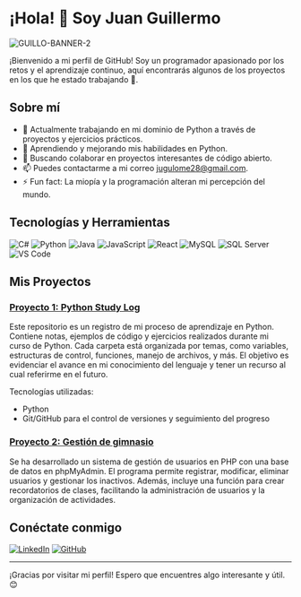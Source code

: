 # ¡Hola! 👋 Soy Juan Guillermo

![GUILLO-BANNER-2](https://github.com/user-attachments/assets/4c39d466-e191-4133-aedd-14aa14d0eb57)

¡Bienvenido a mi perfil de GitHub! Soy un programador apasionado por los retos y el aprendizaje continuo, aquí encontrarás algunos de los proyectos en los que he estado trabajando 🚀.

## Sobre mí

- 🔭 Actualmente trabajando en mi dominio de Python a través de proyectos y ejercicios prácticos.
- 🌱 Aprendiendo y mejorando mis habilidades en Python.
- 👯 Buscando colaborar en proyectos interesantes de código abierto.
- 📫 Puedes contactarme a mi correo jugulome28@gmail.com. <!-- - 💬 Pregúntame sobre [temas que dominas o te interesan]. -->
- ⚡ Fun fact: La miopía y la programación alteran mi percepción del mundo.

## Tecnologías y Herramientas

![C#](https://img.shields.io/badge/-C%23-239120?style=flat-square&logo=c-sharp&logoColor=white)
![Python](https://img.shields.io/badge/-Python-3776AB?style=flat-square&logo=python&logoColor=white)
![Java](https://img.shields.io/badge/-Java-007396?style=flat-square&logo=java&logoColor=white)
![JavaScript](https://img.shields.io/badge/-JavaScript-F7DF1E?style=flat-square&logo=javascript&logoColor=black)
![React](https://img.shields.io/badge/-React-61DAFB?style=flat-square&logo=react&logoColor=white)
![MySQL](https://img.shields.io/badge/-MySQL-4479A1?style=flat-square&logo=mysql&logoColor=white)
![SQL Server](https://img.shields.io/badge/-SQL%20Server-CC2927?style=flat-square&logo=microsoft-sql-server&logoColor=white)
![VS Code](https://img.shields.io/badge/-VS%20Code-007ACC?style=flat-square&logo=visual-studio-code&logoColor=white)

## Mis Proyectos

### [Proyecto 1: Python Study Log](https://github.com/JuanguiDev/python-study-notes-)
Este repositorio es un registro de mi proceso de aprendizaje en Python. Contiene notas, ejemplos de código y ejercicios realizados durante mi curso de Python. Cada carpeta está organizada por temas, como variables, estructuras de control, funciones, manejo de archivos, y más. El objetivo es evidenciar el avance en mi conocimiento del lenguaje y tener un recurso al cual referirme en el futuro.

Tecnologías utilizadas:
  - Python
  - Git/GitHub para el control de versiones y seguimiento del progreso

### [Proyecto 2: Gestión de gimnasio](https://github.com/JuanguiDev/Campus_gym)
Se ha desarrollado un sistema de gestión de usuarios en PHP con una base de datos en phpMyAdmin. El programa permite registrar, modificar, eliminar usuarios y gestionar los inactivos. Además, incluye una función para crear recordatorios de clases, facilitando la administración de usuarios y la organización de actividades.

<!--### [Proyecto 3: Nombre del Proyecto](URL del Proyecto)
Descripción breve del proyecto, lo que hace y las tecnologías que utilizaste.-->

<!--## Contribuciones

Me encanta contribuir a la comunidad de código abierto. Aquí hay algunas de mis contribuciones recientes:

- [Repositorio 1](URL del Repositorio)
- [Repositorio 2](URL del Repositorio)
- [Repositorio 3](URL del Repositorio)
-->
## Conéctate conmigo

[![LinkedIn](https://img.shields.io/badge/-LinkedIn-0A66C2?style=flat-square&logo=LinkedIn&logoColor=white)](https://www.linkedin.com/in/juanguillermoloperamesa/)
[![GitHub](https://img.shields.io/badge/-GitHub-181717?style=flat-square&logo=github&logoColor=white)](https://github.com/Juangui28)

---

¡Gracias por visitar mi perfil! Espero que encuentres algo interesante y útil. 😊
